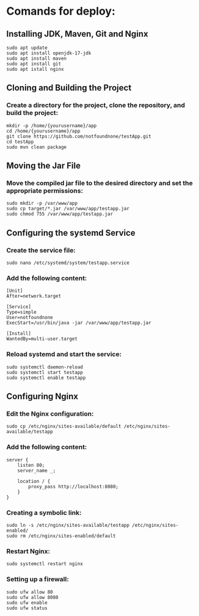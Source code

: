 # Comands for deploy:

## Installing JDK, Maven, Git and Nginx

```
sudo apt update
sudo apt install openjdk-17-jdk
sudo apt install maven
sudo apt install git
sudo apt istall nginx
```

## Cloning and Building the Project

### Create a directory for the project, clone the repository, and build the project:

```
mkdir -p /home/{yourusername}/app
cd /home/{yourusername}/app
git clone https://github.com/notfoundnone/testApp.git
cd testApp
sudo mvn clean package
```

## Moving the Jar File

### Move the compiled jar file to the desired directory and set the appropriate permissions:

```
sudo mkdir -p /var/www/app
sudo cp target/*.jar /var/www/app/testapp.jar
sudo chmod 755 /var/www/app/testapp.jar
```

## Configuring the systemd Service

### Create the service file:

```
sudo nano /etc/systemd/system/testapp.service
```

### Add the following content:

```
[Unit]
After=network.target

[Service]
Type=simple
User=notfoundnone
ExecStart=/usr/bin/java -jar /var/www/app/testapp.jar

[Install]
WantedBy=multi-user.target
```

### Reload systemd and start the service:

```
sudo systemctl daemon-reload
sudo systemctl start testapp
sudo systemctl enable testapp
```

## Configuring Nginx

### Edit the Nginx configuration:

```
sudo cp /etc/nginx/sites-available/default /etc/nginx/sites-available/testapp
```

### Add the following content:

```
server {
    listen 80;
    server_name _;

    location / {
        proxy_pass http://localhost:8080;
    }
}
```

### Сreating a symbolic link:

```
sudo ln -s /etc/nginx/sites-available/testapp /etc/nginx/sites-enabled/
sudo rm /etc/nginx/sites-enabled/default
```

### Restart Nginx:

```
sudo systemctl restart nginx
```

### Setting up a firewall:

```
sudo ufw allow 80
sudo ufw allow 8080
sudo ufw enable
sudo ufw status

```
